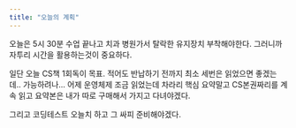 ```yaml
---
title: "오늘의 계획"
---
```


오늘은 5시 30분 수업 끝나고 치과 병원가서 탈락한 유지장치 부착해야한다. 그러니까 자투리 시간을 활용하는것이 중요하다.

일단 오늘 CS책 1회독이 목표. 적어도 반납하기 전까지 최소 세번은 읽었으면 좋겠는데.. 가능하려나... 어제 운영체제 조금 읽었는데 차라리 핵심 요약말고 CS본권짜리를 계속 읽고 요약본은 내가 따로 구매해서 가지고 다녀야겠다.

그리고 코딩테스트 오늘치 하고 그 싸피 준비해야겠다.